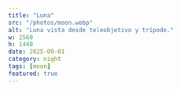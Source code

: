 ```yaml
---
title: "Luna"
src: "/photos/moon.webp"
alt: "Luna vista desde teleobjetivo y trípode."
w: 2560
h: 1440
date: 2025-09-01
category: night
tags: [moon]
featured: true
---
```

